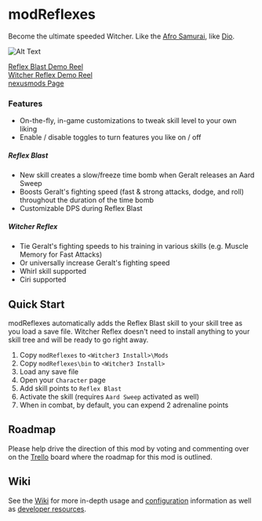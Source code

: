 # modReflexes
Become the ultimate speeded Witcher. Like the [Afro Samurai](https://github.com/cvax/modReflexes/wiki#design-philosophy), like [Dio](https://github.com/cvax/modReflexes/wiki#design-philosophy).

![Alt Text](https://staticdelivery.nexusmods.com/mods/952/images/956-1-1446666411.png)

[Reflex Blast Demo Reel](https://youtu.be/A3YcyHFbWn4)  
[Witcher Reflex Demo Reel](https://youtu.be/0P2KhI6Vdc4)  
[nexusmods Page](http://www.nexusmods.com/witcher3/mods/956?)

### Features

- On-the-fly, in-game customizations to tweak skill level to your own liking
- Enable / disable toggles to turn features you like on / off

##### Reflex Blast

- New skill creates a slow/freeze time bomb when Geralt releases an Aard Sweep
- Boosts Geralt's fighting speed (fast & strong attacks, dodge, and roll) throughout the duration of the time bomb
- Customizable DPS during Reflex Blast

##### Witcher Reflex

- Tie Geralt's fighting speeds to his training in various skills (e.g. Muscle Memory for Fast Attacks)
- Or universally increase Geralt's fighting speed
- Whirl skill supported
- Ciri supported




## Quick Start

modReflexes automatically adds the Reflex Blast skill to your skill tree as you load a save file. Witcher Reflex doesn't need to install anything to your skill tree and will be ready to go right away.  

1. Copy ```modReflexes``` to ```<Witcher3 Install>\Mods```
2. Copy ```modReflexes\bin``` to ```<Witcher3 Install>```
3. Load any save file  
4. Open your ```Character``` page  
5. Add skill points to ```Reflex Blast```  
6. Activate the skill (requires ```Aard Sweep``` activated as well)  
7. When in combat, by default, you can expend 2 adrenaline points




## Roadmap

Please help drive the direction of this mod by voting and commenting over on the [Trello](https://trello.com/b/PTzbfb1s/modreflexes#) board where the roadmap for this mod is outlined.



## Wiki

See the [Wiki](https://github.com/cvax/modReflexes/wiki) for more in-depth usage and [configuration](https://github.com/cvax/modReflexes/wiki/Preset-Options) information as well as [developer resources](https://github.com/cvax/modReflexes/wiki/Developer-Resources).
